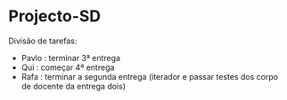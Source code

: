 # Projecto-SD

Divisão de tarefas:
  - Pavlo : terminar 3ª entrega
  - Qui   : começar 4ª entrega
  - Rafa  : terminar a segunda entrega (iterador  e passar testes dos corpo de docente da entrega dois)
